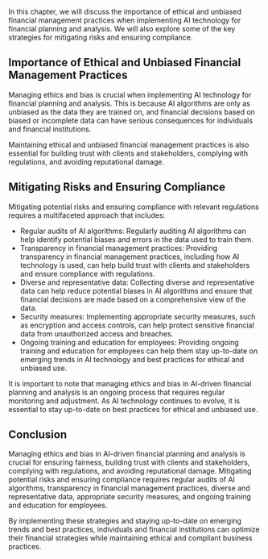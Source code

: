 
In this chapter, we will discuss the importance of ethical and unbiased financial management practices when implementing AI technology for financial planning and analysis. We will also explore some of the key strategies for mitigating risks and ensuring compliance.

Importance of Ethical and Unbiased Financial Management Practices
-----------------------------------------------------------------

Managing ethics and bias is crucial when implementing AI technology for financial planning and analysis. This is because AI algorithms are only as unbiased as the data they are trained on, and financial decisions based on biased or incomplete data can have serious consequences for individuals and financial institutions.

Maintaining ethical and unbiased financial management practices is also essential for building trust with clients and stakeholders, complying with regulations, and avoiding reputational damage.

Mitigating Risks and Ensuring Compliance
----------------------------------------

Mitigating potential risks and ensuring compliance with relevant regulations requires a multifaceted approach that includes:

* Regular audits of AI algorithms: Regularly auditing AI algorithms can help identify potential biases and errors in the data used to train them.
* Transparency in financial management practices: Providing transparency in financial management practices, including how AI technology is used, can help build trust with clients and stakeholders and ensure compliance with regulations.
* Diverse and representative data: Collecting diverse and representative data can help reduce potential biases in AI algorithms and ensure that financial decisions are made based on a comprehensive view of the data.
* Security measures: Implementing appropriate security measures, such as encryption and access controls, can help protect sensitive financial data from unauthorized access and breaches.
* Ongoing training and education for employees: Providing ongoing training and education for employees can help them stay up-to-date on emerging trends in AI technology and best practices for ethical and unbiased use.

It is important to note that managing ethics and bias in AI-driven financial planning and analysis is an ongoing process that requires regular monitoring and adjustment. As AI technology continues to evolve, it is essential to stay up-to-date on best practices for ethical and unbiased use.

Conclusion
----------

Managing ethics and bias in AI-driven financial planning and analysis is crucial for ensuring fairness, building trust with clients and stakeholders, complying with regulations, and avoiding reputational damage. Mitigating potential risks and ensuring compliance requires regular audits of AI algorithms, transparency in financial management practices, diverse and representative data, appropriate security measures, and ongoing training and education for employees.

By implementing these strategies and staying up-to-date on emerging trends and best practices, individuals and financial institutions can optimize their financial strategies while maintaining ethical and compliant business practices.

